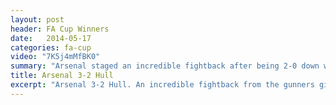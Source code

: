 ```yaml
---
layout: post
header: FA Cup Winners
date:   2014-05-17
categories: fa-cup
video: "7K5j4mMfBK0"
summary: "Arsenal staged an incredible fightback after being 2-0 down within 10 minutes against Hull. Santi Cazorla's wonderful freekick put Arsenal back in contention before Koscielny equalised shortly before full time. Aaron Ramsey scored the winner in extra time."
title: Arsenal 3-2 Hull
excerpt: "Arsenal 3-2 Hull. An incredible fightback from the gunners gives Arsenal their first trophy in 9 years. Aaron Ramsey got the winner."
---
```

